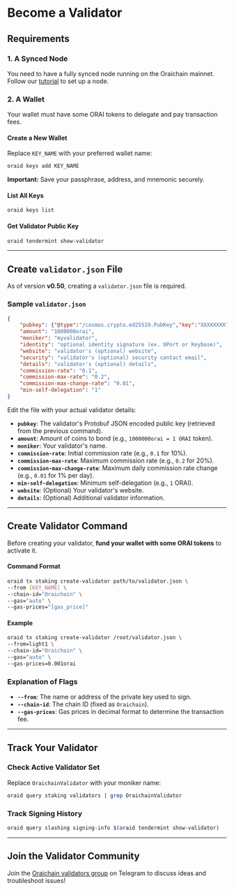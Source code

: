 # Become a Validator

## Requirements

### 1. A Synced Node
You need to have a fully synced node running on the Oraichain mainnet. Follow our [tutorial](./become-a-full-node-operator-from-source.md) to set up a node.

### 2. A Wallet
Your wallet must have some ORAI tokens to delegate and pay transaction fees.

#### Create a New Wallet
Replace `KEY_NAME` with your preferred wallet name:
```bash
oraid keys add KEY_NAME
```
**Important:** Save your passphrase, address, and mnemonic securely.

#### List All Keys
```bash
oraid keys list
```

#### Get Validator Public Key
```bash
oraid tendermint show-validator
```

---

## Create `validator.json` File
As of version **v0.50**, creating a `validator.json` file is required.

### Sample `validator.json`
```json
{
    "pubkey": {"@type":"/cosmos.crypto.ed25519.PubKey","key":"XXXXXXXX"},
    "amount": "1000000orai",
    "moniker": "myvalidator",
    "identity": "optional identity signature (ex. UPort or Keybase)",
    "website": "validator's (optional) website",
    "security": "validator's (optional) security contact email",
    "details": "validator's (optional) details",
    "commission-rate": "0.1",
    "commission-max-rate": "0.2",
    "commission-max-change-rate": "0.01",
    "min-self-delegation": "1"
}
```
Edit the file with your actual validator details:

- **`pubkey`**: The validator's Protobuf JSON encoded public key (retrieved from the previous command).
- **`amount`**: Amount of coins to bond (e.g., `1000000orai = 1 ORAI` token).
- **`moniker`**: Your validator's name.
- **`commission-rate`**: Initial commission rate (e.g., `0.1` for 10%).
- **`commission-max-rate`**: Maximum commission rate (e.g., `0.2` for 20%).
- **`commission-max-change-rate`**: Maximum daily commission rate change (e.g., `0.01` for 1% per day).
- **`min-self-delegation`**: Minimum self-delegation (e.g., `1` ORAI).
- **`website`**: (Optional) Your validator's website.
- **`details`**: (Optional) Additional validator information.

---

## Create Validator Command
Before creating your validator, **fund your wallet with some ORAI tokens** to activate it.

#### Command Format
```bash
oraid tx staking create-validator path/to/validator.json \
--from [KEY_NAME] \
--chain-id="Oraichain" \
--gas="auto" \
--gas-prices="[gas_price]"
```

#### Example
```bash
oraid tx staking create-validator /root/validator.json \
--from=light1 \
--chain-id="Oraichain" \
--gas="auto" \
--gas-prices=0.001orai
```

### Explanation of Flags
- **`--from`**: The name or address of the private key used to sign.
- **`--chain-id`**: The chain ID (fixed as `Oraichain`).
- **`--gas-prices`**: Gas prices in decimal format to determine the transaction fee.

---

## Track Your Validator

### Check Active Validator Set
Replace `OraichainValidator` with your moniker name:
```bash
oraid query staking validators | grep OraichainValidator
```

### Track Signing History
```bash
oraid query slashing signing-info $(oraid tendermint show-validator)
```

---

## Join the Validator Community
Join the [Oraichain validators group](https://t.me/joinchat/yH9nMLrokQRhZGY1) on Telegram to discuss ideas and troubleshoot issues!

